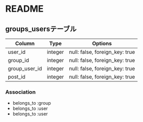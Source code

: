 # README
## groups_usersテーブル

|Column|Type|Options|
|------|----|-------|
|user_id|integer|null: false, foreign_key: true|
|group_id|integer|null: false, foreign_key: true|
|group_user_id|integer|null: false, foreign_key: true|
|post_id|integer|null: false, foreign_key: true|
### Association

- belongs_to :group
- belongs_to :user
- belongs_to :user
